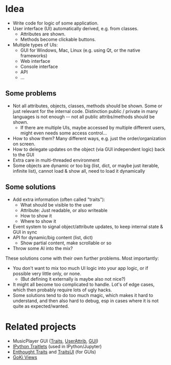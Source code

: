 # Idea

* Write code for logic of some application.
* User interface (UI) automatically derived, e.g. from classes.
   * Attributes are shown.
   * Methods become clickable buttons.
* Multiple types of UIs:
   * GUI for Windows, Mac, Linux (e.g. using Qt, or the native frameworks)
   * Web interface
   * Console interface
   * API
   * ...

## Some problems

* Not all attributes, objects, classes, methods should be shown.
  Some or just relevant for the internal code.
  Distinction public / private in many languages is not enough
  -- not all public attribs/methods should be shown.
  * If there are multiple UIs, maybe accessed by multiple different users,
    might even needs some access control...
* How to show them? Many different ways, e.g. just the order/organization on screen.
* How to delegate updates on the object (via GUI independent logic) back to the GUI
* Extra care in multi-threaded environment
* Some objects are dynamic or too big
  (list, dict, or maybe just iterable, infinite list),
  cannot load & show all, need to load it dynamically

## Some solutions

* Add extra information (often called "traits"):
  * What should be visible to the user
  * Attribute: Just readable, or also writeable
  * How to show it
  * Where to show it
* Event system to signal object/attribute updates,
  to keep internal state & GUI in sync
* API for dynamic/big content (list, dict)
  * Show partial content, make scrollable or so
* Throw some AI into the mix?

These solutions come with their own further problems.
Most importantly:

* You don't want to mix too much UI logic into your app logic,
  or if possible very little only, or none.
  * (But defining it externally is maybe also not nice?)
* It might all become too complicated to handle.
  Lot's of edge cases, which then probably require lots of ugly hacks.
* Some solutions tend to do too much magic,
  which makes it hard to understand, and then also hard to debug,
  esp in cases where it is not quite as expected/wanted.


# Related projects

* MusicPlayer GUI
  ([Traits](https://github.com/albertz/music-player/blob/master/src/Traits.py),
   [UserAttrib](https://github.com/albertz/music-player/blob/master/src/UserAttrib.py),
   [GUI](https://github.com/albertz/music-player/blob/master/src/gui.py))
* [IPython Traitlets](https://github.com/ipython/traitlets) (used in IPython/Jupyter)
* [Enthought Traits](https://github.com/enthought/traits) and [TraitsUI](https://github.com/enthought/traitsui) (for GUIs)
* [GoKi Views](https://github.com/goki/gi/wiki/Views)
